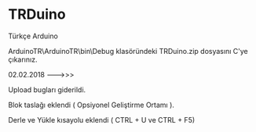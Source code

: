 # TRDuino

Türkçe Arduino

ArduinoTR\ArduinoTR\bin\Debug klasöründeki TRDuino.zip dosyasını C'ye çıkarınız.


02.02.2018 --->>>

Upload bugları giderildi.

Blok taslağı eklendi ( Opsiyonel Geliştirme Ortamı ).

Derle ve Yükle kısayolu eklendi ( CTRL + U ve CTRL + F5)

